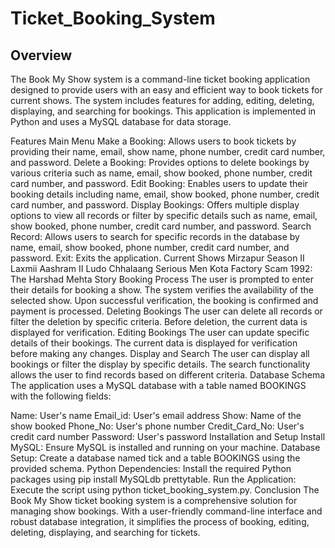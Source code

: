 # Ticket_Booking_System

## Overview
The Book My Show system is a command-line ticket booking application designed to provide users with an easy and efficient way to book tickets for current shows. The system includes features for adding, editing, deleting, displaying, and searching for bookings. This application is implemented in Python and uses a MySQL database for data storage.

Features
Main Menu
Make a Booking: Allows users to book tickets by providing their name, email, show name, phone number, credit card number, and password.
Delete a Booking: Provides options to delete bookings by various criteria such as name, email, show booked, phone number, credit card number, and password.
Edit Booking: Enables users to update their booking details including name, email, show booked, phone number, credit card number, and password.
Display Bookings: Offers multiple display options to view all records or filter by specific details such as name, email, show booked, phone number, credit card number, and password.
Search Record: Allows users to search for specific records in the database by name, email, show booked, phone number, credit card number, and password.
Exit: Exits the application.
Current Shows
Mirzapur Season II
Laxmii
Aashram II
Ludo
Chhalaang
Serious Men
Kota Factory
Scam 1992: The Harshad Mehta Story
Booking Process
The user is prompted to enter their details for booking a show.
The system verifies the availability of the selected show.
Upon successful verification, the booking is confirmed and payment is processed.
Deleting Bookings
The user can delete all records or filter the deletion by specific criteria.
Before deletion, the current data is displayed for verification.
Editing Bookings
The user can update specific details of their bookings.
The current data is displayed for verification before making any changes.
Display and Search
The user can display all bookings or filter the display by specific details.
The search functionality allows the user to find records based on different criteria.
Database Schema
The application uses a MySQL database with a table named BOOKINGS with the following fields:

Name: User's name
Email_id: User's email address
Show: Name of the show booked
Phone_No: User's phone number
Credit_Card_No: User's credit card number
Password: User's password
Installation and Setup
Install MySQL: Ensure MySQL is installed and running on your machine.
Database Setup: Create a database named tick and a table BOOKINGS using the provided schema.
Python Dependencies: Install the required Python packages using pip install MySQLdb prettytable.
Run the Application: Execute the script using python ticket_booking_system.py.
Conclusion
The Book My Show ticket booking system is a comprehensive solution for managing show bookings. With a user-friendly command-line interface and robust database integration, it simplifies the process of booking, editing, deleting, displaying, and searching for tickets.
